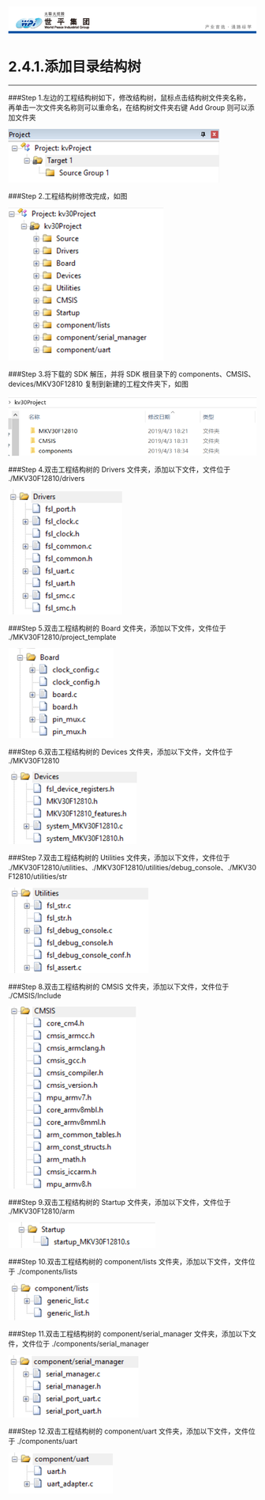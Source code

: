![wpiLogo](../../imgs/wpiLogo.jpg)

# 2.4.1.添加目录结构树

---

###Step 1.左边的工程结构树如下，修改结构树，鼠标点击结构树文件夹名称，再单击一次文件夹名称则可以重命名，在结构树文件夹右键 Add Group 则可以添加文件夹

![code5](../../imgs/KEIL/code5.jpg)

###Step 2.工程结构树修改完成，如图

![code6](../../imgs/KEIL/code6.jpg)

###Step 3.将下载的 SDK 解压，并将 SDK 根目录下的 components、CMSIS、devices/MKV30F12810 复制到新建的工程文件夹下，如图

![code7](../../imgs/KEIL/code7.jpg)

###Step 4.双击工程结构树的 Drivers 文件夹，添加以下文件，文件位于 ./MKV30F12810/drivers

![code8](../../imgs/KEIL/code8.jpg)

###Step 5.双击工程结构树的 Board 文件夹，添加以下文件，文件位于 ./MKV30F12810/project_template

![code8](../../imgs/KEIL/code21.jpg)

###Step 6.双击工程结构树的 Devices 文件夹，添加以下文件，文件位于 ./MKV30F12810

![code9](../../imgs/KEIL/code9.jpg)

###Step 7.双击工程结构树的 Utilities 文件夹，添加以下文件，文件位于 ./MKV30F12810/utilities、./MKV30F12810/utilities/debug_console、./MKV30F12810/utilities/str

![code10](../../imgs/KEIL/code10.jpg)

###Step 8.双击工程结构树的 CMSIS 文件夹，添加以下文件，文件位于 ./CMSIS/Include

![code11](../../imgs/KEIL/code11.jpg)

###Step 9.双击工程结构树的 Startup 文件夹，添加以下文件，文件位于 ./MKV30F12810/arm

![code12](../../imgs/KEIL/code12.jpg)

###Step 10.双击工程结构树的 component/lists 文件夹，添加以下文件，文件位于 ./components/lists

![code13](../../imgs/KEIL/code13.jpg)

###Step 11.双击工程结构树的 component/serial_manager 文件夹，添加以下文件，文件位于 ./components/serial_manager

![code14](../../imgs/KEIL/code14.jpg)

###Step 12.双击工程结构树的 component/uart 文件夹，添加以下文件，文件位于 ./components/uart

![code15](../../imgs/KEIL/code15.jpg)
